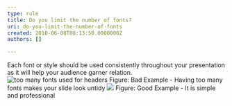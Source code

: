 ```yaml
---
type: rule
title: Do you limit the number of fonts?
uri: do-you-limit-the-number-of-fonts
created: 2010-06-08T08:13:50.0000000Z
authors: []

---
```


 Each font or style should be used consistently throughout your presentation as it will help your audience garner relation. <br> ![too many fonts used for headers](/Standards/Communication/RulesToBetterPowerpointPresentations/PublishingImages/BadLimitFont.jpg) Figure: Bad Example - Having too many fonts makes your slide look untidy ![](/Standards/Communication/RulesToBetterPowerpointPresentations/PublishingImages/GoodLimitFont.jpg) Figure: Good Example - It is simple and professional 
